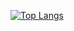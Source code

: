 [![Top Langs](https://github-readme-stats.vercel.app/api/top-langs/?username=wik3d)](https://github.com/wik3d/github-readme-stats)
